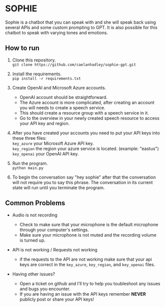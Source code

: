 # SOPHIE

Sophie is a chatbot that you can speak with and she will speak back using several APIs and some custom prompting to GPT. It is also possible for this chatbot to speak with varying tones and emotions.

## How to run

1. Clone this repository. <br>
    ```git clone https://github.com/caelanhadley/sophie-gpt.git```

2. Install the requirements.<br>
    ```pip install -r requirements.txt```

3. Create OpenAI and Microsoft Azure accounts.
   - OpenAI account should be straightforward.
   - The Azure account is more complicated, after creating an account you will needs to create a speech service.
   - This should create a resource group with a speech service in it.
   - Go to the overview in your newly created speech resource to access your API key and region.<br>
4. After you have created your accounts you need to put your API keys into these three files:<br>
    ```key_azure``` your Microsoft Azure API key.<br>
    ```key_region``` the region your azure service is located. (example: "eastus")<br>
    ```key_openai``` your OpenAI API key.<br>
5. Run the program.<br>
    ```python main.py```<br>
6. To begin the conversation say "hey sophie" after that the conversation will not require you to say this phrase. The conversation in its current state will run until you terminate the program.

## Common Problems

- Audio is not recording
  - Check to make sure that your microphone is the default microphone through your computer's settings.
  - Make sure your microphone is not muted and the recording volume is turned up.
- API is not working / Requests not working
  - if the requests to the API are not working make sure that your api keys are correct in the ```key_azure```, ```key_region```, and ```key_openai``` files.

- Having other issues?
  - Open a ticket on github and I'll try to help you toubleshoot any issues and bugs you encounter.
  - If you are having an issue with the API keys remember **NEVER** publicly post or share your API keys!
